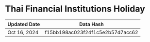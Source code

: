 # Thai Financial Institutions Holiday

| Updated Date | Data Hash |
| --- | --- |
| <!--Date:Begin-->Oct 16, 2024<!--Date:End--> | <!--Version:Begin-->f15bb198ac023f24f1c5e2b57d7acc62<!--Version:End--> |
